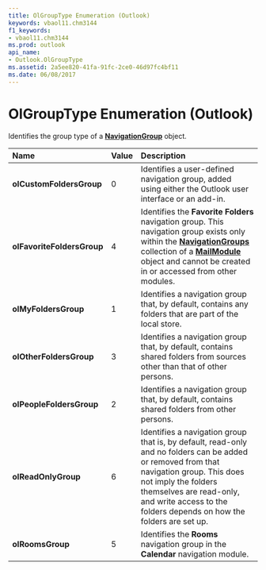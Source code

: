 ```yaml
---
title: OlGroupType Enumeration (Outlook)
keywords: vbaol11.chm3144
f1_keywords:
- vbaol11.chm3144
ms.prod: outlook
api_name:
- Outlook.OlGroupType
ms.assetid: 2a5ee820-41fa-91fc-2ce0-46d97fc4bf11
ms.date: 06/08/2017
---
```



# OlGroupType Enumeration (Outlook)

Identifies the group type of a  **[NavigationGroup](Outlook.NavigationGroup.md)** object.



|**Name**|**Value**|**Description**|
|:-----|:-----|:-----|
| **olCustomFoldersGroup**|0|Identifies a user-defined navigation group, added using either the Outlook user interface or an add-in.|
| **olFavoriteFoldersGroup**|4|Identifies the  **Favorite Folders** navigation group. This navigation group exists only within the **[NavigationGroups](Outlook.MailModule.NavigationGroups.md)** collection of a **[MailModule](Outlook.MailModule.md)** object and cannot be created in or accessed from other modules.|
| **olMyFoldersGroup**|1|Identifies a navigation group that, by default, contains any folders that are part of the local store.|
| **olOtherFoldersGroup**|3|Identifies a navigation group that, by default, contains shared folders from sources other than that of other persons.|
| **olPeopleFoldersGroup**|2|Identifies a navigation group that, by default, contains shared folders from other persons.|
| **olReadOnlyGroup**|6|Identifies a navigation group that is, by default, read-only and no folders can be added or removed from that navigation group. This does not imply the folders themselves are read-only, and write access to the folders depends on how the folders are set up.|
| **olRoomsGroup**|5|Identifies the  **Rooms** navigation group in the **Calendar** navigation module.|

